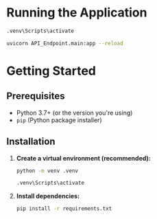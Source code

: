 # Running the Application
   ```bash
   .venv\Scripts\activate
   ```
   ```bash
   uvicorn API_Endpoint.main:app --reload
   ```

# Getting Started

## Prerequisites
* Python 3.7+ (or the version you're using)
* `pip` (Python package installer)

## Installation
1. **Create a virtual environment (recommended):**

   ```bash
   python -m venv .venv
   ```
   ```bash
   .venv\Scripts\activate
   ```

2. **Install dependencies:**

   ```bash
   pip install -r requirements.txt
   ```
